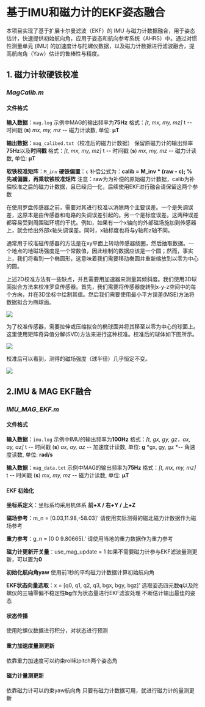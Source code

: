# 基于IMU和磁力计的EKF姿态融合
本项目实现了基于扩展卡尔曼滤波（EKF）的 IMU 与磁力计数据融合，用于姿态估计，快速提供初始航向角，应用于姿态和航向参考系统（AHRS）中。通过对惯性测量单元 (IMU) 的加速度计与陀螺仪数据，以及磁力计数据进行滤波融合，提高航向角（Yaw）估计的鲁棒性与精度。
## 1. 磁力计软硬铁校准
### *MagCalib.m*
#### 文件格式

**输入数据**：`mag.log`
示例中MAG的输出频率为**75Hz**
格式：*[t, mx, my, mz]*
t  -- 时间戳 (**s**)
*mx, my, mz* -- 磁力计读数, 单位: **μT**

**输出数据**：`mag_calibed.txt`（校准后的磁力计数据）
保留原磁力计的输出频率**75Hz**以及**时间戳**
格式：*[t, mx, my, mz]*
t  -- 时间戳 (**s**)
*mx, my, mz* -- 磁力计读数, 单位: **μT**

**软铁校准矩阵**：`M_inv`
**硬铁偏置**：`c`
补偿公式为：**calib = M_inv * (raw - c);  % 先减偏置，再乘软铁校准矩阵**
注意：raw为为补偿的原始磁力计数据，calib为补偿校准之后的磁力计数据，且已经归一化，后续使用EKF进行融合请保留这两个参数

在使用罗盘传感器之前，需要对其进行校准以消除两个主要误差。一个是失调误差，这原本是由传感器和电路的失调误差引起的。另一个是标度误差。这两种误差都容易受到周围磁环境的干扰。例如，如果有一个x轴向的外部磁场施加到传感器上，就会给出外部x轴失调误差。同时，x轴标度也将与y轴和z轴不同。

通常用于校准磁传感器的方法是在xy平面上转动传感器绕圈，然后抽取数据。一个地点的地磁场强度是一个常数值，因此绘制的数据应该是一个圆；然而，事实上，我们将看到一个椭圆形，这意味着我们需要移动椭圆并重新缩放到以零为中心的圆。

上述2D校准方法有一些缺点，并且需要用加速器来测量其倾斜度。我们使用3D球面拟合方法来校准罗盘传感器。首先，我们需要将传感器旋转到x-y-z空间中的每个方向，并在3D坐标中绘制其值。然后我们需要使用最小平方误差(MSE)方法将数据拟合为椭球面。

[![](https://www.analog.com/cn/_/media/images/analog-dialogue/en/volume-53/number-1/articles/strapdown-inertial-navigation-system-based-on-an-imu-and-a-geomagnetic-sensor/234033-fig-01.jpg?w=900&rev=3388c0271a60461f96d9cad30ea90f9c&sc_lang=zh)](https://www.analog.com/cn/_/media/images/analog-dialogue/en/volume-53/number-1/articles/strapdown-inertial-navigation-system-based-on-an-imu-and-a-geomagnetic-sensor/234033-fig-01.jpg?w=900&rev=3388c0271a60461f96d9cad30ea90f9c&sc_lang=zh)

为了校准传感器，需要拉伸或压缩拟合的椭球面并将其移至以零为中心的球面上。这里使用矩阵奇异值分解(SVD)方法来进行这种校准。校准后的球体如下图所示。

[![](https://www.analog.com/cn/_/media/images/analog-dialogue/en/volume-53/number-1/articles/strapdown-inertial-navigation-system-based-on-an-imu-and-a-geomagnetic-sensor/234033-fig-02.png?w=900&rev=b1df667850aa4684a6805cb02c14df91&sc_lang=zh)](https://www.analog.com/cn/_/media/images/analog-dialogue/en/volume-53/number-1/articles/strapdown-inertial-navigation-system-based-on-an-imu-and-a-geomagnetic-sensor/234033-fig-02.png?w=900&rev=b1df667850aa4684a6805cb02c14df91&sc_lang=zh)

校准后可以看到，测得的磁场强度（球半径）几乎恒定不变。

[![](https://www.analog.com/cn/_/media/images/analog-dialogue/en/volume-53/number-1/articles/strapdown-inertial-navigation-system-based-on-an-imu-and-a-geomagnetic-sensor/234033-fig-03.png?w=900&rev=776e31f850cb4ffd8824ad276f07d730&sc_lang=zh)](https://www.analog.com/cn/_/media/images/analog-dialogue/en/volume-53/number-1/articles/strapdown-inertial-navigation-system-based-on-an-imu-and-a-geomagnetic-sensor/234033-fig-03.png?w=900&rev=776e31f850cb4ffd8824ad276f07d730&sc_lang=zh)

## 2.IMU & MAG EKF融合
### *IMU_MAG_EKF.m*
#### 文件格式
**输入数据**：`imu.log`
示例中IMU的输出频率为**100Hz**
格式：*[t, gx, gy, gz，ax, ay, az]*
t  -- 时间戳 (**s**)
*ax, ay, az* -- 加速度计读数, 单位: **g**
*gx, gy, gz *-- 角速度读数, 单位: **rad/s**

**输入数据**：`mag_data.txt`
示例中MAG的输出频率为**75Hz**
格式：*[t, mx, my, mz]*
t  -- 时间戳 (**s**)
*mx, my, mz* -- 磁力计读数, 单位: **μT**

#### EKF 初始化
**坐标系定义**：坐标系均采用机体系 **前+X / 右+Y / 上+Z**

**磁场参考**：m_n = [0.03,11.98,-58.03]'
请使用实际测得的磁北磁力计数据作为磁场参考

**重力参考**：g_n = [0 0 9.80665].'
请使用当地的重力数据作为重力参考

**磁力计更新开关量**：use_mag_update = 1
如果不需要磁力计参与EKF滤波量测更新，可以置为**0**

**初始化航向角yaw**
使用前1秒的平均磁力计数据计算初始航向角

**EKF状态向量选取**：x = [q0, q1, q2, q3, bgx, bgy, bgz]'
选取姿态四元数**q**以及陀螺仪的三轴零偏不稳定性**bg**作为状态量进行EKF滤波处理
不断估计输出最佳的姿态

#### 状态传播
使用陀螺仪数据进行积分，对状态进行预测
#### 重力加速度量测更新
依靠重力加速度可以约束roll和pitch两个姿态角
#### 磁力计量测更新
依靠磁力计可以约束yaw航向角
只要有磁力计数据可用，就进行磁力计的量测更新
